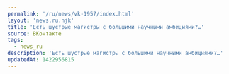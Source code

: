 ```yaml
---
permalink: '/ru/news/vk-1957/index.html'
layout: 'news.ru.njk'
title: 'Есть шустрые магистры с большими научными амбициями?…'
source: ВКонтакте
tags:
  - news_ru
description: 'Есть шустрые магистры с большими научными амбициями?…'
updatedAt: 1422956815
---
```

